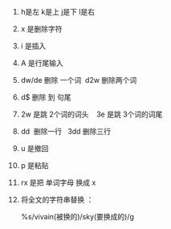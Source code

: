 1. h是左 k是上 j是下 l是右

2. x 是删除字符

3. i 是插入

4. A 是行尾输入 

5. dw/de 删除 一个词  d2w 删除两个词 

6. d$ 删除 到 句尾 

7. 2w 是跳 2个词的词头    3e 是跳 3个词的词尾 

8. dd  删除一行   3dd 删除三行 

9. u 是撤回 

10. p 是粘贴 

11. rx 是把 单词字母 换成 x

12. 将全文的字符串替换 ：       

    %s/vivain(被换的)/sky(要换成的)/g 
